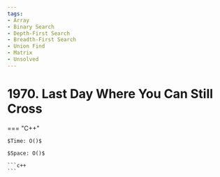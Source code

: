 ```yaml
---
tags:
- Array
- Binary Search
- Depth-First Search
- Breadth-First Search
- Union Find
- Matrix
- Unsolved
---
```



# 1970. Last Day Where You Can Still Cross

=== "C++"

    $Time: O()$

    $Space: O()$

    ```c++
    ```